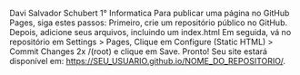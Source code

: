 Davi Salvador Schubert
1° Informatica 
Para publicar uma página no GitHub Pages, siga estes
            passos:
            Primeiro, crie um repositório público no GitHub. Depois, adicione seus arquivos, incluindo um
            index.html
            Em seguida, vá no repositório em Settings > Pages, Clique em Configure (Static HTML) > Commit Changes 2x
           /(root)
            e clique em Save. Pronto! Seu site estará disponível em:
            https://SEU_USUARIO.github.io/NOME_DO_REPOSITORIO/.